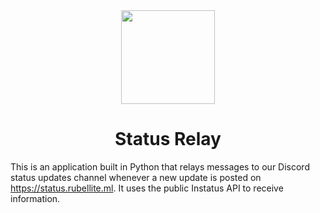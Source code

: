 <div align="center">
  <img src="https://static.rubellite.ml/community.png" width="150px" height="150px"></img>
  <h1>Status Relay</h1>
</div>

This is an application built in Python that relays messages to our Discord status updates channel whenever a new update is posted on https://status.rubellite.ml. It uses the public Instatus API to receive information.
